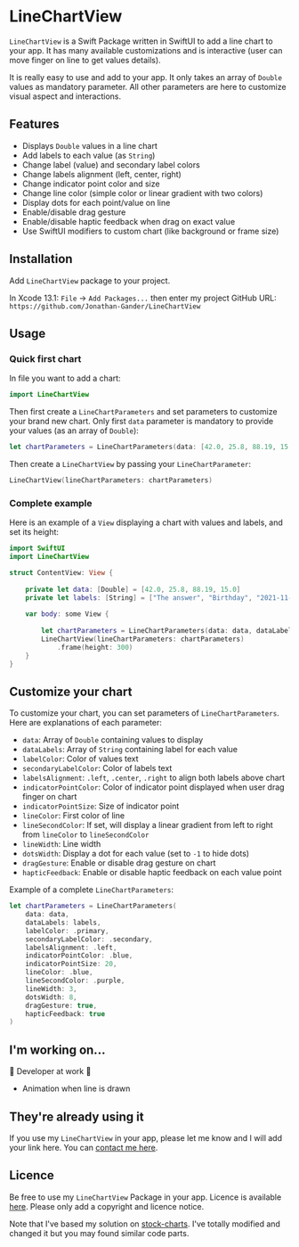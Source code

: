 # LineChartView

`LineChartView` is a Swift Package written in SwiftUI to add a line chart to your app. It has many available customizations and is interactive (user can move finger on line to get values details).

It is really easy to use and add to your app. It only takes an array of `Double` values as mandatory parameter. All other parameters are here to customize visual aspect and interactions.

## Features

- Displays `Double` values in a line chart
- Add labels to each value (as `String`)
- Change label (value) and secondary label colors
- Change labels alignment (left, center, right)
- Change indicator point color and size
- Change line color (simple color or linear gradient with two colors)
- Display dots for each point/value on line
- Enable/disable drag gesture
- Enable/disable haptic feedback when drag on exact value
- Use SwiftUI modifiers to custom chart (like background or frame size)

## Installation

Add `LineChartView` package to your project. 

In Xcode 13.1: `File` -> `Add Packages...` then enter my project GitHub URL:  
`https://github.com/Jonathan-Gander/LineChartView`

## Usage

### Quick first chart
In file you want to add a chart:

```swift
import LineChartView
```

Then first create a `LineChartParameters` and set parameters to customize your brand new chart. Only first `data` parameter is mandatory to provide your values (as an array of `Double`):

```swift
let chartParameters = LineChartParameters(data: [42.0, 25.8, 88.19, 15.0])
```

Then create a `LineChartView` by passing your `LineChartParameter`:

```swift
LineChartView(lineChartParameters: chartParameters)
```

### Complete example

Here is an example of a `View` displaying a chart with values and labels, and set its height:

```swift
import SwiftUI
import LineChartView

struct ContentView: View {
    
    private let data: [Double] = [42.0, 25.8, 88.19, 15.0]
    private let labels: [String] = ["The answer", "Birthday", "2021-11-21", "My number"]
    
    var body: some View {
        
        let chartParameters = LineChartParameters(data: data, dataLabels: labels)
        LineChartView(lineChartParameters: chartParameters)
            .frame(height: 300)
    }
}
```

## Customize your chart

To customize your chart, you can set parameters of `LineChartParameters`. Here are explanations of each parameter:

- `data`: Array of `Double` containing values to display
- `dataLabels`: Array of `String` containing label for each value
- `labelColor`: Color of values text
- `secondaryLabelColor`: Color of labels text
- `labelsAlignment`: `.left`, `.center`, `.right` to align both labels above chart
- `indicatorPointColor`: Color of indicator point displayed when user drag finger on chart
- `indicatorPointSize`: Size of indicator point
- `lineColor`: First color of line
- `lineSecondColor`: If set, will display a linear gradient from left to right from `lineColor` to `lineSecondColor`
- `lineWidth`: Line width
- `dotsWidth`: Display a dot for each value (set to `-1` to hide dots)
- `dragGesture`: Enable or disable drag gesture on chart
- `hapticFeedback`: Enable or disable haptic feedback on each value point

Example of a complete `LineChartParameters`:

```swift
let chartParameters = LineChartParameters(
    data: data,
    dataLabels: labels,
    labelColor: .primary,
    secondaryLabelColor: .secondary,
    labelsAlignment: .left,
    indicatorPointColor: .blue,
    indicatorPointSize: 20,
    lineColor: .blue,
    lineSecondColor: .purple,
    lineWidth: 3,
    dotsWidth: 8,
    dragGesture: true,
    hapticFeedback: true
)
```

## I'm working on...

🚧 Developer at work 🚧

- Animation when line is drawn

## They're already using it

If you use my `LineChartView` in your app, please let me know and I will add your link here. You can [contact me here](https://contact.gander.family?locale=en).

## Licence

Be free to use my `LineChartView` Package in your app. Licence is available [here](https://github.com/Jonathan-Gander/LineChartView/blob/main/LICENSE). Please only add a copyright and licence notice.

Note that I've based my solution on [stock-charts](https://github.com/denniscm190/stock-charts). I've totally modified and changed it but you may found similar code parts.

